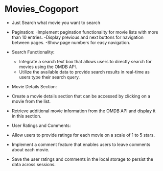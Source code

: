 # Movies_Cogoport

- Just Search what movie you want to search
- Pagination:
   -Implement pagination functionality for movie lists with more than 10 entries.
    -Display previous and next buttons for navigation between pages.
    -Show page numbers for easy navigation.

- Search Functionality:
    - Integrate a search text box that allows users to directly search for movies using the OMDB 
               API.
     - Utilize the available data to provide search results in real-time as users type their search query.
 
- Movie Details Section:
 -  Create a movie details section that can be accessed by clicking on a movie from the list.
  - Retrieve additional movie information from the OMDB API and display it in this section.

- User Ratings and Comments:
 - Allow users to provide ratings for each movie on a scale of 1 to 5 stars.
  - Implement a comment feature that enables users to leave comments about each movie.
 -  Save the user ratings and comments in the local storage to persist the data across sessions.

